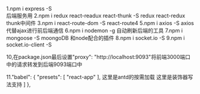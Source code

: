 1.npm i express -S  
后端服务用
2.npm i redux react-readux react-thunk -S 
redux react-redux thunk中间件
3.npm i react-route-dom -S 
react-route4
5.npm i axios -S
axios 代替ajax进行前后端通信
6.npm i nodemon -g
自动刷新后端的工具
7.npm i mongoose -S
moongoDB 和node配合的插件
8.npm i socket.io -S
9.npm i socket.io-client -S

10,在package.json最后设置"proxy": "http://localhost:9093"将前端3000端口中的请求转发到后端9093端口中

11."babel": {
    "presets": [
      "react-app"
    ],
    <!-- "plugins":[
      [
        "import",
        {
          "libraryName":"antd",
          "style":"css"
        }
      ], --> 这里是antd的按需加载
      <!-- "transform-decorators-legacy" -->这里是装饰器写法支持
    ]
  },